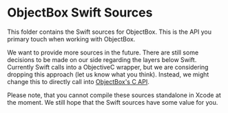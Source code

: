 ObjectBox Swift Sources
=======================

This folder contains the Swift sources for ObjectBox. This is the API you primary touch when working with ObjectBox.

We want to provide more sources in the future.
There are still some decisions to be made on our side regarding the layers below Swift.
Currently Swift calls into a ObjectiveC wrapper, but we are considering dropping this approach (let us know what you think).
Instead, we might change this to directly call into [ObjectBox's C API](https://github.com/objectbox/objectbox-c).   

Please note, that you cannot compile these sources standalone in Xcode at the moment.
We still hope that the Swift sources have some value for you. 